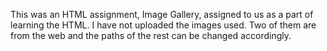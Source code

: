 This was an HTML assignment, Image Gallery, assigned to us as a part of learning the HTML.
I have not uploaded the images used. Two of them are from the web and the paths of the rest can be changed accordingly.
